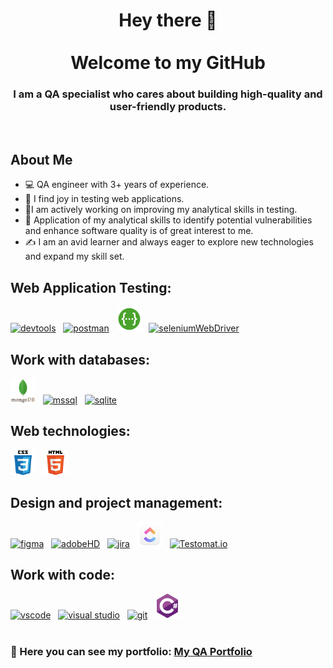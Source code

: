<h1 align="center">Hey there 👋 <br><br> Welcome to my GitHub </h1>
<h3 align="center">I am a QA specialist who cares about building high-quality and user-friendly products.</h3>
<br>

## About Me

- 💻 QA engineer with 3+ years of experience.
- 🎯 I find joy in testing web applications.
- 🌱I am actively working on improving my analytical skills in testing.
- 👀 Application of my analytical skills to identify potential vulnerabilities and enhance software quality is of great interest to me.
- ✍️ I am an avid learner and always eager to explore new technologies and expand my skill set.
  
##  Web Application Testing:

<div>
  <a href="https://developer.chrome.com/docs/devtools"target="_blank" rel="noreferrer"><img src="https://d33wubrfki0l68.cloudfront.net/38b5c953a4667366685d55db55d057c86db1fc54/a0fdc/static/acae6b24d940347661ca901ea07f47c1/chrome-dev-logo-icon.png" title="devtools" alt="devtools" width="40" height="40"/></a>
  &nbsp;
  <a href="https://github.com/nshubina/Portfolio/tree/52d665bfe6d2fded391c328a2b23e84626bb1c79/API%20Testing/PetStore%20API" target="_blank" rel="noreferrer"> <img src="https://www.vectorlogo.zone/logos/getpostman/getpostman-icon.svg" title="postman" alt="postman" width="40" height="40"/></a>
  &nbsp;
  <a href="https://github.com/nshubina/Portfolio/tree/52d665bfe6d2fded391c328a2b23e84626bb1c79/API%20Testing/PetStore%20API" target="_blank" rel="noreferrer"><img src="./Assets/swagger.svg" title="swagger" alt="swagger" width="40" height="40"></a>
  &nbsp;
  <a href="https://www.selenium.dev" target="_blank" rel="noreferrer"> <img src="https://raw.githubusercontent.com/detain/svg-logos/780f25886640cef088af994181646db2f6b1a3f8/svg/selenium-logo.svg" title="seleniumWebDriver" alt="seleniumWebDriver" width="40" height="40"/></a>
</div>

##  Work with databases:

<div>
  <a href="https://github.com/nshubina/Portfolio/tree/52d665bfe6d2fded391c328a2b23e84626bb1c79/NoSQL/MongoDB" target="_blank" rel="noreferrer"><img src="https://raw.githubusercontent.com/devicons/devicon/master/icons/mongodb/mongodb-original-wordmark.svg" title="mongoDB" alt="mongodb" width="40" height="40"/></a>
  &nbsp;
  <a href="https://github.com/nshubina/Portfolio/tree/52d665bfe6d2fded391c328a2b23e84626bb1c79/SQL" target="_blank" rel="noreferrer"><img src="https://www.svgrepo.com/show/303229/microsoft-sql-server-logo.svg" title="MSSQL" alt="mssql" width="40" height="40"/></a> 
  &nbsp;
  <a href="https://www.sqlite.org/" target="_blank" rel="noreferrer"> <img src="https://www.vectorlogo.zone/logos/sqlite/sqlite-icon.svg" title="sqlLite" alt="sqlite" width="40" height="40"/></a>
</div>


##  Web technologies:

<div>
  <a href="https://github.com/nshubina/Portfolio/tree/main/Landing" target="_blank" rel="noreferrer"><img src="https://raw.githubusercontent.com/devicons/devicon/master/icons/css3/css3-original-wordmark.svg" title="css" alt="css3" width="40" height="40"/></a>
  &nbsp;
  <a href="https://github.com/nshubina/Portfolio/tree/main/Landing" target="_blank" rel="noreferrer"> <img src="https://raw.githubusercontent.com/devicons/devicon/master/icons/html5/html5-original-wordmark.svg" title="html" alt="html5" width="40" height="40"/></a>
</div>

##  Design and project management:

<div>
  <a href="https://www.figma.com/" target="_blank" rel="noreferrer"><img src="https://www.vectorlogo.zone/logos/figma/figma-icon.svg" title="figma" alt="figma" width="40" height="40"/></a>
  &nbsp;
  <a href="https://clickup.com/" target="_blank" rel="noreferrer"><img src="https://upload.wikimedia.org/wikipedia/commons/c/c2/Adobe_XD_CC_icon.svg" title="AdobeXD" alt="adobeHD" width="40" height="40"/></a>
  &nbsp;
  <a href="https://github.com/nshubina/Portfolio/blob/52d665bfe6d2fded391c328a2b23e84626bb1c79/Bug%20reports/Testomat.io%20bug%20reports.pdf" target="_blank" rel="noreferrer"><img src="https://www.vectorlogo.zone/logos/atlassian_jira/atlassian_jira-icon.svg" title="jira" alt="jira" width="40" height="40"/></a>
  &nbsp;
  <a href="https://clickup.com/" target="_blank" rel="noreferrer"><img src=".\Assets\ClickUpLogo.png" title="ClickUp" alt="ClickUp" width="40" height="40"/></a>
  &nbsp;
  <a href="" target="_blank" rel="noreferrer"><img src="https://app.testomat.io/images/logo/icons/128x128.svg" title="Testomat.io" alt="Testomat.io" width="40" height="40"></a>

##  Work with code:

<div>
    <a href="https://code.visualstudio.com/" target="_blank" rel="noreferrer"><img src="https://cdn.jsdelivr.net/gh/devicons/devicon/icons/vscode/vscode-original.svg" title="vscode" alt="vscode" width="40" height="40"/></a>
    &nbsp;
    <a href="https://visualstudio.microsoft.com/" target="_blank"> <img src="https://upload.wikimedia.org/wikipedia/commons/5/5f/Visual_Studio_Logo_%282013-2017%29.svg" title="visual studio" alt="visual studio" width="40" height="40"/></a>
    &nbsp;
    <a href="https://git-scm.com/" target="_blank" rel="noreferrer"> <img src="https://www.vectorlogo.zone/logos/git-scm/git-scm-icon.svg" alt="git" width="40" height="40"/></a>  
    &nbsp;
    <a href="https://www.w3schools.com/cs/" target="_blank" rel="noreferrer"> <img src="https://raw.githubusercontent.com/devicons/devicon/master/icons/csharp/csharp-original.svg" alt="csharp" width="40" height="40"/></a>
</div>  
<br>

### 💼 Here you can see my portfolio: <a href="https://github.com/nshubina/Portfolio" target="_blank"> My QA Portfolio </a>
